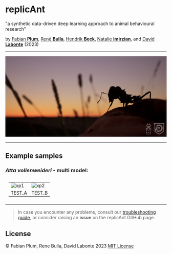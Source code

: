 # replicAnt

"a synthetic data-driven deep learning approach to animal behavioural research"

by [Fabian **Plum**](https://twitter.com/fabian_plum), 
[René **Bulla**](https://twitter.com/renebulla), 
[Hendrik **Beck**](https://twitter.com/Hendrik_Beck), 
[Natalie **Imirzian**](https://twitter.com/nimirzy), 
and [David **Labonte**](https://twitter.com/EvoBiomech) (2023)

___

![](../images/06_launch_better_together.png)

___

## Example samples

### _Atta vollenweideri_ - multi model:

<table style="padding:10px">
  <tr> 
   <td><img src="https://drive.google.com/file/d/1OHvbXQZirAnkj_3bILVSG0Q5EaxojxeK/view?usp=drive_link" alt="xp1"  width = 500px ></td>
   <td><img src="https://drive.google.com/file/d/1lD0omQ8BLo-eLu7_M1AuLLwDZ6TxWM0z/view?usp=drive_link" alt="xp2" width = 500px ></td>
  </tr>
  <tr> 
   <td>TEST_A</td>
   <td>TEST_B</td>
  </tr>
</table>

___

> In case you encounter any problems, consult our [troubleshooting guide](troubleshooting.md), or consider raising an
> **issue** on the replicAnt GitHub page.
 
## License
© Fabian Plum, Rene Bulla, David Labonte 2023
[MIT License](https://choosealicense.com/licenses/mit/)
